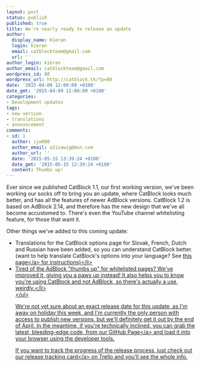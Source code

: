 ```yaml
---
layout: post
status: publish
published: true
title: We're nearly ready to release an update
author:
  display_name: Kieran
  login: kieran
  email: catblockteam@gmail.com
  url: ''
author_login: kieran
author_email: catblockteam@gmail.com
wordpress_id: 80
wordpress_url: http://catblock.tk/?p=80
date: '2015-04-09 12:00:09 +0100'
date_gmt: '2015-04-09 11:00:09 +0100'
categories:
- Development updates
tags:
- new version
- translations
- announcement
comments:
- id: 1
  author: ijw000
  author_email: a2isawig@msn.com
  author_url: ''
  date: '2015-05-15 13:39:24 +0100'
  date_gmt: '2015-05-15 12:39:24 +0100'
  content: Thumbs up!
---
```

<p>Ever since we published CatBlock 1.1, our first working version, we've been working our socks off to bring you an update, where CatBlock looks much better, and has all the features of newer AdBlock versions. CatBlock 1.2 is based on AdBlock 2.14, and therefore has the new design that we've all become accustomed to. There's even the YouTube channel whitelisting feature, for those that want it.</p>
<p>Other things we've added to this coming update:</p>
<ul>
<li>Translations for the CatBlock options page for Slovak, French, Dutch and Russian have been added, so you can understand CatBlock better. (want to help translate CatBlock's options into your language? See <a href="https:&#47;&#47;github.com&#47;CatBlock&#47;catblock&#47;wiki&#47;Translators">this page<&#47;a> for instructions)<&#47;li>
<li>Tired of the AdBlock "thumbs up" for whitelisted pages? We've improved it, giving you a paws up instead! It also helps you to know you're using CatBlock and not AdBlock, so there's actually a use, weirdly.<&#47;li><br />
<&#47;ul></p>
<p>We're not yet sure about an exact release date for this update, as I'm away on holiday this week, and I'm currently the only person with access to publish new versions, but we'll definitely get it out by the end of April. In the meantime, if you're technically inclined, you can grab the latest, bleeding-edge code, from our <a href="https:&#47;&#47;github.com&#47;CatBlock&#47;catblock">GitHub Page<&#47;a> and load it into your browser using the developer tools.</p>
<p>If you want to track the progress of the release process, just check out our <a href="https:&#47;&#47;trello.com&#47;c&#47;HonP5i1k">release tracking card<&#47;a> on Trello and you'll see the whole info.</p>
